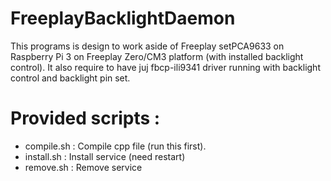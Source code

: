 # FreeplayBacklightDaemon

This programs is design to work aside of Freeplay setPCA9633 on Raspberry Pi 3 on Freeplay Zero/CM3 platform (with installed backlight control).
It also require to have juj fbcp-ili9341 driver running with backlight control and backlight pin set.


# Provided scripts :
- compile.sh : Compile cpp file (run this first).
- install.sh : Install service (need restart)
- remove.sh : Remove service 
